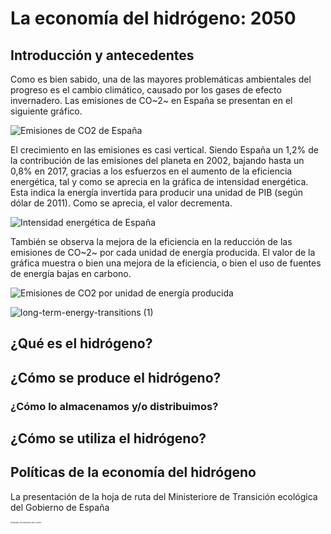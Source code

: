 # La economía del hidrógeno: 2050

## Introducción y antecedentes

Como es bien sabido, una de las mayores problemáticas ambientales del progreso es el cambio climático, causado por los gases de efecto invernadero. Las emisiones de CO~2~ en España se presentan en el siguiente gráfico. 

![Emisiones de CO2 de España](https://i.loli.net/2020/10/23/xpD7ij4VdvMgK8o.png)

El crecimiento en las emisiones es casi vertical. Siendo España un 1,2% de la contribución de las emisiones del planeta en 2002, bajando hasta un 0,8% en 2017, gracias a los esfuerzos en el aumento de la eficiencia energética, tal y como se aprecia en la gráfica de intensidad energética. Esta indica la energía invertida para producir una unidad de PIB (según dólar de 2011). Como se aprecia, el valor decrementa. 

![Intensidad energética de España](https://i.loli.net/2020/10/23/rqbznopliITsZvM.png)

También se observa la mejora de la eficiencia en la reducción de las emisiones de CO~2~ por cada unidad de energía producida. El valor de la gráfica muestra o bien una mejora de la eficiencia, o bien el uso de fuentes de energía bajas en carbono.

![Emisiones de CO2 por unidad de energía producida](https://i.loli.net/2020/10/23/GYKjUVIuzNhM3WO.png)

![long-term-energy-transitions (1)](https://i.loli.net/2020/10/23/r5ti6dwAOshmoSC.png)

## ¿Qué es el hidrógeno?

## ¿Cómo se produce el hidrógeno?

### ¿Cómo lo almacenamos y/o distribuimos? 

## ¿Cómo se utiliza el hidrógeno?

## Políticas de la economía del hidrógeno



La presentación de la hoja de ruta del Ministeriore de Transición ecológica del Gobierno de España

<img src="https://i.loli.net/2020/10/23/xpD7ij4VdvMgK8o.png" alt="annual-co2-emissions-per-country" style="zoom:20%;" />